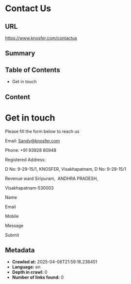 # Contact Us

## URL
https://www.knosfer.com/contactus

## Summary


## Table of Contents
- Get in touch

## Content
# Get in touch

Please fill the form below to reach us

Email: Sandy@knosfer.com

Phone: +91 93928 80948

Registered Address:

D No: 9-29-15/1, KNOSFER, Visakhapatnam, D No: 9-29-15/1

 Revenue ward Siripuram,  ANDHRA PRADESH, 
 

 Visakhapatnam-530003
 

Name

Email

Mobile

Message

 Submit

## Metadata
- **Crawled at:** 2025-04-06T21:59:16.236451
- **Language:** en
- **Depth in crawl:** 0
- **Number of links found:** 0
